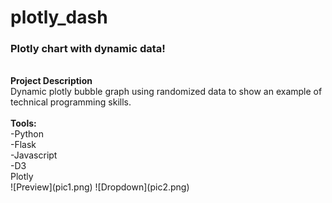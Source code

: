 # plotly_dash
<h3>Plotly chart with dynamic data!</h3>
<br>
<strong>Project Description</strong><br>
Dynamic plotly bubble graph using randomized data to show an example of technical programming skills.<br><br>
<strong>Tools:</strong><br>
-Python<br>
-Flask<br>
-Javascript<br>
-D3<br>
Plotly<br>
![Preview](pic1.png)
![Dropdown](pic2.png)
